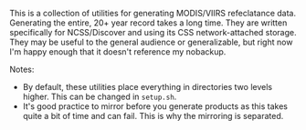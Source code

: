 This is a collection of utilities for generating MODIS/VIIRS refeclatance data.
Generating the entire, 20+ year record takes a long time. They are written
specifically for NCSS/Discover and using its CSS network-attached storage.
They may be useful to the general audience or generalizable, but right now I'm
happy enough that it doesn't reference my nobackup.

Notes:
- By default, these utilities place everything in directories two levels
  higher. This can be changed in `setup.sh`.
- It's good practice to mirror before you generate products as this takes quite
  a bit of time and can fail. This is why the mirroring is separated.
